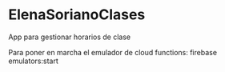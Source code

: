# ElenaSorianoClases
App para gestionar horarios de clase

Para poner en marcha el emulador de cloud functions:
firebase emulators:start